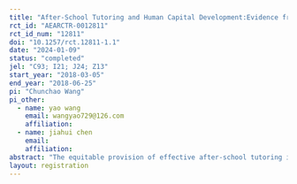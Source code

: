 ```yaml
---
title: "After-School Tutoring and Human Capital Development:Evidence from a Randomized Controlled Trial in China"
rct_id: "AEARCTR-0012811"
rct_id_num: "12811"
doi: "10.1257/rct.12811-1.1"
date: "2024-01-09"
status: "completed"
jel: "C93; I21; J24; Z13"
start_year: "2018-03-05"
end_year: "2018-06-25"
pi: "Chunchao Wang"
pi_other:
  - name: yao wang
    email: wangyao729@126.com
    affiliation: 
  - name: jiahui chen
    email: 
    affiliation: 
abstract: "The equitable provision of effective after-school tutoring is crucial for fostering the accumulation of human capital in children. This study utilizes data from a randomized controlled trial conducted in China to explore the impact of after-school tutoring, facilitated by school teachers, on the development of children’s human capital. Our findings indicate that tutoring provided by teachers not only enhances the math scores of students in the treatment group by 0.134 standard deviations but also contributes to a 0.116 standard deviation increase in their non-cognitive abilities, particular in terms of conscientiousness. Notably, the positive effect on math score improvement is more pronounced among students with initially lower abilities. Through mechanism analysis, we identify the enhancement of children’s learning engagement and increased parental involvement as key channels through which the tutoring intervention bolsters human capital development in students. Further analysis reveals that school-provided tutoring additionally serves to reduce the expenditure of families on private tutoring services."
layout: registration
---
```


